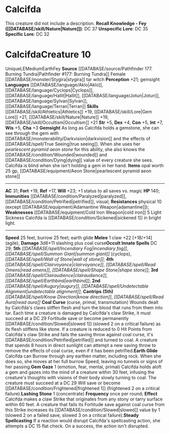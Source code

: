 ﻿---
ac: '31'
alignment: LE
all_resistance: null
burrow_speed: '25'
charisma: '+3'
climb_speed: null
constitution: '+5'
creature_ability:
- Coal Curse
- Earth Glide
- Gem Gaze
- Gemsight
- Lashing Stone
- Steady Spellcasting
creature_family: null
description: 'This creature did not include a description.<br/><br/><b><u>Recall Knowledge
  - Fey</u> ( [[DATABASE/skill/Nature|Nature]] )</b>: DC 37<br/><b><u>Unspecific Lore</u></b>:
  DC 35<br/><b><u>Specific Lore</u></b>: DC 32'
dexterity: '+4'
element: Earth
fly_speed: null
fortitude: '+19'
hardness: null
hp: '140'
id: '1826'
immunity:
- '[[DATABASE/condition/Paralyzed|paralyzed]]'
- '[[DATABASE/condition/Petrified|petrified]]'
- '[[DATABASE/trait/Visual|visual]]'
intelligence: '+7'
land_speed: '25'
language:
- '[[DATABASE/language/Aklo|Aklo]]'
- '[[DATABASE/language/Cyclops|Cyclops]]'
- '[[DATABASE/language/Hallit|Hallit]]'
- '[[DATABASE/language/Jotun|Jotun]]'
- '[[DATABASE/language/Sylvan|Sylvan]]'
- '[[DATABASE/language/Terran|Terran]]'
level: '10'
max_speed: '25'
name: Calcifda
perception: '+21'
rarity: Unique
reflex: '+17'
resistance:
- physical 10 (except [[DATABASE/equipment/Adamantine Weapon|adamantine]] )
rus_type_level: null
school: null
sense:
- gemsight
size: Medium
skill:
- '[[DATABASE/skill/Athletics|Athletics]] +19'
- '[[DATABASE/skill/Lore|GemLore]] +21'
- '[[DATABASE/skill/Nature|Nature]] +19'
- '[[DATABASE/skill/Occultism|Occultism]] +21'
source: '[[DATABASE/source/Pathfinder 177. Burning Tundra|Pathfinder #177: Burning
  Tundra]]'
speed:
- 25 feet
- burrow 25 feet; earth glide
spell:
- '[[DATABASE/spell/Augury|Augury]]'
- '[[DATABASE/spell/Clairaudience|Clairaudience]]'
- '[[DATABASE/spell/Clairvoyance|Clairvoyance]]'
- '[[DATABASE/spell/Earthbind|Earthbind]]'
- '[[DATABASE/spell/Incendiary Fog|Incendiary Fog]]'
- '[[DATABASE/spell/Know Direction|Know Direction]]'
- '[[DATABASE/spell/Read Aura|Read Aura]]'
- '[[DATABASE/spell/Read Omens|ReadOmens]]'
- '[[DATABASE/spell/Shape Stone|Shape Stone]]'
- '[[DATABASE/spell/Summon Giant|Summon Giant]]'
- '[[DATABASE/spell/Undetectable Alignment|Undetectable Alignment]]'
- '[[DATABASE/spell/Wall of Stone|Wall of Stone]]'
strength: '+5'
strength_req: '5'
strongest_save:
- Will
swim_speed: null
trait:
- '[[DATABASE/trait/Earth|Earth]]'
- '[[DATABASE/trait/Fey|Fey]]'
- '[[DATABASE/trait/Unique|Unique]]'
type: Creature
vision: null
weakest_save:
- Reflex
weakness:
- '[[DATABASE/equipment/Cold Iron Weapon|cold iron]] 5'
will: '+23'
wisdom: '+5'

---
# Calcifda

This creature did not include a description.
**Recall Knowledge - Fey ([[DATABASE/skill/Nature|Nature]])**: DC 37
**Unspecific Lore**: DC 35
**Specific Lore**: DC 32

# Calcifda<span class="item-type">Creature 10</span>

<span class="trait-unique item-trait">Unique</span><span class="trait-alignment item-trait">LE</span><span class="trait-size item-trait">Medium</span><span class="item-trait">Earth</span><span class="item-trait">Fey</span>
**Source** [[DATABASE/source/Pathfinder 177. Burning Tundra|Pathfinder #177: Burning Tundra]]
Female [[DATABASE/monster/Stygira|stygira]] tar witch
**Perception** +21; gemsight
**Languages** [[DATABASE/language/Aklo|Aklo]], [[DATABASE/language/Cyclops|Cyclops]], [[DATABASE/language/Hallit|Hallit]], [[DATABASE/language/Jotun|Jotun]], [[DATABASE/language/Sylvan|Sylvan]], [[DATABASE/language/Terran|Terran]]
**Skills** [[DATABASE/skill/Athletics|Athletics]] +19, [[DATABASE/skill/Lore|Gem Lore]] +21, [[DATABASE/skill/Nature|Nature]] +19, [[DATABASE/skill/Occultism|Occultism]] +21
**Str** +5, **Dex** +4, **Con** +5, **Int** +7, **Wis** +5, **Cha** +3
**Gemsight** As long as Calcifda holds a gemstone, she can see through the gem with [[DATABASE/monsterability/Darkvision|darkvision]] and the effects of [[DATABASE/spell/True Seeing|true seeing]]. When she uses her _pearlescent pyramid aeon stone_ for this ability, she also knows the [[DATABASE/condition/Wounded|wounded]] and [[DATABASE/condition/Dying|dying]] value of every creature she sees. Calcifda is blind when she isn't holding a gem in her hand.
**Items** opal worth 25 gp, [[DATABASE/equipment/Aeon Stone|pearlescent pyramid aeon stone]]

---
**AC** 31; **Fort** +19, **Ref** +17, **Will** +23; +1 status to all saves vs. magic
**HP** 140; **Immunities** [[DATABASE/condition/Paralyzed|paralyzed]], [[DATABASE/condition/Petrified|petrified]], visual; **Resistances** physical 10 (except [[DATABASE/equipment/Adamantine Weapon|adamantine]]); **Weaknesses** [[DATABASE/equipment/Cold Iron Weapon|cold iron]] 5
<span class="in-box-ability">Light Sickness Calcifda is [[DATABASE/condition/Sickened|sickened 1]] in bright light.</span>

---
**Speed** 25 feet, burrow 25 feet; earth glide
<span class="in-box-ability">**Melee** <span class="action-icon">1</span> claw +22 [+18/+14] (agile), **Damage** 3d6+11 slashing plus coal curse</span>**Occult Innate Spells** DC 29; **5th** _[[DATABASE/spell/Incendiary Fog|incendiary fog]]_, _[[DATABASE/spell/Summon Giant|summon giant]]_ (cyclops), _[[DATABASE/spell/Wall of Stone|wall of stone]]_; **4th** _[[DATABASE/spell/Clairvoyance|clairvoyance]]_, _[[DATABASE/spell/Read Omens|read omens]]_, _[[DATABASE/spell/Shape Stone|shape stone]]_; **3rd** _[[DATABASE/spell/Clairaudience|clairaudience]]_, _[[DATABASE/spell/Earthbind|earthbind]]_; **2nd** _[[DATABASE/spell/Augury|augury]]_, _[[DATABASE/spell/Undetectable Alignment|undetectable alignment]]_; **Cantrips** **(5th)** _[[DATABASE/spell/Know Direction|know direction]]_, _[[DATABASE/spell/Read Aura|read aura]]_
<span class="in-box-ability">**Coal Curse** (curse, primal, transmutation) Wounds dealt by Calcifda's claws stiffen flesh and turn the blood that runs from them into tar. Each time a creature is damaged by Calcifda's claw Strike, it must succeed at a DC 29 Fortitude save or become permanently [[DATABASE/condition/Slowed|slowed 1]] (slowed 2 on a critical failure) as its flesh stiffens like stone. If a creature is reduced to 0 Hit Points from Calcifda's claw Strike and fails the saving throw against coal curse, it's [[DATABASE/condition/Petrified|petrified]] and turned to coal. A creature that spends 8 hours in direct sunlight can attempt a new saving throw to remove the effects of coal curse, even if it has been petrified.</span><span class="in-box-ability">**Earth Glide** Calcifda can Burrow through any earthen matter, including rock. When she does so, she moves at her full burrow Speed, leaving no tunnels or signs of her passing.</span><span class="in-box-ability">**Gem Gaze** <span class="action-icon">1</span> (emotion, fear, mental, primal) Calcifda holds aloft a gem and gazes into the mind of a creature within 30 feet, infusing the creature's thoughts with visions of their body slowly turning to coal. The creature must succeed at a DC 29 Will save or become [[DATABASE/condition/Frightened|frightened 1]] (frightened 2 on a critical failure).</span><span class="in-box-ability">**Lashing Stone** <span class="action-icon">1</span> (concentrate) **Frequency** once per round; **Effect** Calcifda makes a claw Strike that originates from any stony or tarry surface within 60 feet. A creature that fails its Fortitude save against coal curse from this Strike increases its [[DATABASE/condition/Slowed|slowed]] value by 1 (slowed 2 on a failed save, slowed 3 on a critical failure).</span><span class="in-box-ability">**Steady Spellcasting** If a reaction would disrupt Calcifda's spellcasting action, she attempts a DC 15 flat check. On a success, the action isn't disrupted.</span>
